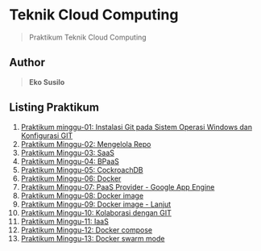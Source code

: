 # Teknik Cloud Computing

> Praktikum Teknik Cloud Computing

## Author

> **Eko Susilo**

## Listing Praktikum

1. [Praktikum minggu-01: Instalasi Git pada Sistem Operasi Windows dan Konfigurasi GIT](minggu-01/README.md)
2. [Praktikum Minggu-02: Mengelola Repo](minggu-02/README.md)
3. [Praktikum Minggu-03: SaaS](minggu-03/README.md)
4. [Praktikum Minggu-04: BPaaS](minggu-04/README.md)
5. [Praktikum Minggu-05: CockroachDB](minggu-05/README.md)
6. [Praktikum Minggu-06: Docker](minggu-06/README.md)
7. [Praktikum Minggu-07: PaaS Provider - Google App Engine](minggu-07/README.md)
8. [Praktikum Minggu-08: Docker image](minggu-08/README.md)
9. [Praktikum Minggu-09: Docker image - Lanjut](minggu-09/README.md)
10. [Praktikum Minggu-10: Kolaborasi dengan GIT](minggu-10/README.md)
11. [Praktikum Minggu-11: IaaS](minggu-11/README.md)
12. [Praktikum Minggu-12: Docker compose](minggu-12/README.md)
13. [Praktikum Minggu-13: Docker swarm mode](minggu-13/README.md)
